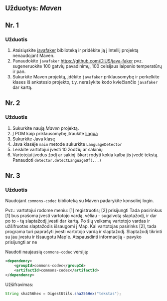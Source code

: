 
## Užduotys: *Maven*

## Nr. 1

### Užduotis

1. Atsisiųskite [javafaker](https://search.maven.org/search?q=a:javafaker) biblioteką ir pridėkite ją į Intellij projektą nenaudojant Maven. 
2. Panaudokite `javafaker` https://github.com/DiUS/java-faker pvz. sugeneruokite 100 gatvių pavadinimų, 100 celsijaus laipsnio temperatūrų ir pan.
3. Sukurkite Maven projektą, įdėkite `javafaker` priklausomybę ir perkelkite klases iš ankstesio projekto, t.y. nerašykite kodo kviečiančio `javafaker` dar kartą.

## Nr. 2

### Užduotis

1. Sukurkite naują *Maven* projektą.
2. Į POM kaip priklausomybę įtraukite [lingua](https://github.com/pemistahl/lingua)
3. Sukurkite Java klasę
4. Java klasėje `main` metode sukurkite `LanguageDetector`
5. Leiskite vartotojui įvesti 10 žodžių ar sakinių
6. Vartotojui įvedus žodį ar sakinį iškart rodyti kokia kalba jis įvedė tekstą. Panaudoti `detector.detectLanguageOf(...)`

## Nr. 3

### Užduotis

Naudojant `commons-codec` biblioteką su Maven padarykite konsolinį login.

Pvz.: vartotojui rodome meniu: [1] registruotis; [2] prisijungti
Tada pasirinkus [1] bus prašoma įvesti vartotojo vardą, vėliau - sugalvotą slaptažodį, ir dar po to - tą slaptažodį įvesti dar kartą.
Po šių veiksmų vartotojo vardas ir užšifruotas slaptažodis išsaugomi į Map.
Kai vartotojas pasirinks [2], tada programa turi paprašyti įvesti vartotojo vardą ir slaptažodį. Slaptažodį tikrinti su jau įvestu ir išsaugotu Map'e. Atspausdinti informaciją - pavyko prisijungti ar ne

Naudoti naujausią `commons-codec` versiją:
```xml
<dependency>
    <groupId>commons-codec</groupId>
    <artifactId>commons-codec</artifactId>
</dependency>
```

Užšifravimas:
```java
String sha256hex = DigestUtils.sha256Hex("tekstas");
```